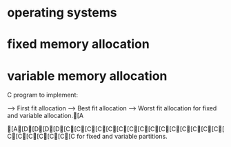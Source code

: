 # operating systems
# fixed memory allocation
# variable memory allocation

C program to implement:

   --> First fit allocation
   --> Best fit allocation
   --> Worst fit allocation
for fixed and variable allocation.[A

[A[D[D[D[D[C[C[C[C[C[C[C[C[C[C[C[C[C[C[C[C[C[C[C[C[C[C
for fixed and variable partitions.
